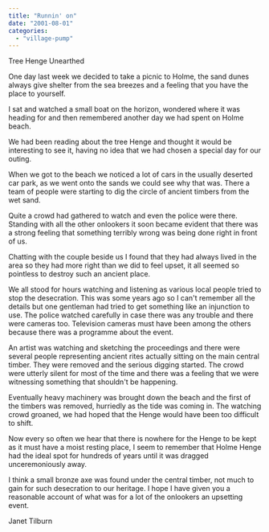 ```yaml
---
title: "Runnin' on"
date: "2001-08-01"
categories: 
  - "village-pump"
---
```


Tree Henge Unearthed

One day last week we decided to take a picnic to Holme, the sand dunes always give shelter from the sea breezes and a feeling that you have the place to yourself.

I sat and watched a small boat on the horizon, wondered where it was heading for and then remembered another day we had spent on Holme beach.

We had been reading about the tree Henge and thought it would be interesting to see it, having no idea that we had chosen a special day for our outing.

When we got to the beach we noticed a lot of cars in the usually deserted car park, as we went onto the sands we could see why that was. There a team of people were starting to dig the circle of ancient timbers from the wet sand.

Quite a crowd had gathered to watch and even the police were there. Standing with all the other onlookers it soon became evident that there was a strong feeling that something terribly wrong was being done right in front of us.

Chatting with the couple beside us I found that they had always lived in the area so they had more right than we did to feel upset, it all seemed so pointless to destroy such an ancient place.

We all stood for hours watching and listening as various local people tried to stop the desecration. This was some years ago so I can't remember all the details but one gentleman had tried to get something like an injunction to use. The police watched carefully in case there was any trouble and there were cameras too. Television cameras must have been among the others because there was a programme about the event.

An artist was watching and sketching the proceedings and there were several people representing ancient rites actually sitting on the main central timber. They were removed and the serious digging started. The crowd were utterly silent for most of the time and there was a feeling that we were witnessing something that shouldn't be happening.

Eventually heavy machinery was brought down the beach and the first of the timbers was removed, hurriedly as the tide was coming in. The watching crowd groaned, we had hoped that the Henge would have been too difficult to shift.

Now every so often we hear that there is nowhere for the Henge to be kept as it must have a moist resting place, I seem to remember that Holme Henge had the ideal spot for hundreds of years until it was dragged unceremoniously away.

I think a small bronze axe was found under the central timber, not much to gain for such desecration to our heritage. I hope I have given you a reasonable account of what was for a lot of the onlookers an upsetting event.

Janet Tilburn
